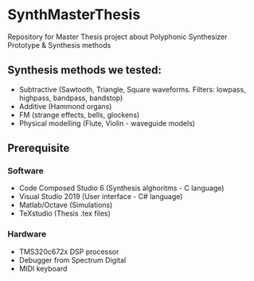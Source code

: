 # SynthMasterThesis
Repository for Master Thesis project about Polyphonic Synthesizer Prototype &amp; Synthesis methods

## Synthesis methods we tested:
- Subtractive (Sawtooth, Triangle, Square waveforms. Filters: lowpass, highpass, bandpass, bandstop)
- Additive (Hammond organs)
- FM (strange effects, bells, glockens)
- Physical modelling (Flute, Violin - waveguide models)

## Prerequisite

### Software
- Code Composed Studio 6 (Synthesis alghoritms - C language)
- Visual Studio 2019 (User interface - C# language)
- Matlab/Octave (Simulations)
- TeXstudio (Thesis .tex files)

### Hardware
- TMS320c672x DSP processor
- Debugger from Spectrum Digital
- MIDI keyboard
